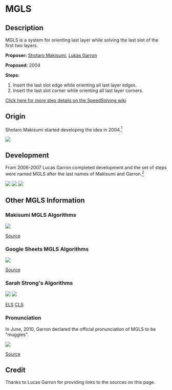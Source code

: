 # MGLS

## Description

MGLS is a system for orienting last layer while solving the last slot of the first two layers.

**Proposer:** [Shotaro Makisumi](CubingContributors/MethodDevelopers.md#makisumi-shotaro), [Lukas Garron](CubingContributors/MethodDevelopers.md#garron-lukas)

**Proposed:** 2004

**Steps:**

1. Insert the last slot edge while orienting all last layer edges.
2. Insert the last slot corner while orienting all last layer corners.

[Click here for more step details on the SpeedSolving wiki](https://www.speedsolving.com/wiki/index.php/MGLS)

## Origin

Shotaro Makisumi started developing the idea in 2004.[<sup>1</sup>][1]

![](img/MGLS/Makisumi1.png)

## Development

From 2006-2007 Lucas Garron completed development and the set of steps were named MGLS after the last names of Makisumi and Garron.[<sup>2</sup>][2]

![](img/MGLS/Development1.png)
![](img/MGLS/Development2.png)
![](img/MGLS/Development3.png)

## Other MGLS Information

### Makisumi MGLS Algorithms

![](img/MGLS/MakisumiAlgs.png)

[Source](https://cubefreak.net/speed/mgls/f2lc_llco.php)

### Google Sheets MGLS Algorithms

![](img/MGLS/GoogleSheets.png)

[Source](https://docs.google.com/spreadsheets/d/1e9tPQ0Fl61KkzEkCh3FIkUSUmXtxlpGPp0fMmTipxoM/edit#gid=0)

### Sarah Strong's Algorithms

![](img/MGLS/Sarah1.png)
![](img/MGLS/Sarah2.png)

[ELS](https://sarah.cubing.net/3x3x3/els)
[CLS](https://sarah.cubing.net/3x3x3/cls)

### Pronunciation

In June, 2010, Garron declared the official pronunciation of MGLS to be "muggles".

![](img/MGLS/Pronunciation.png)

[Source](https://www.speedsolving.com/threads/mgls-now-with-pronunciation.21922/)

[1]: https://web.archive.org/web/20070913114107/http://cubefreak.net:80/f2lc_llco.html
[2]: https://cube.garron.us/MGLS/

## Credit

Thanks to Lucas Garron for providing links to the sources on this page.